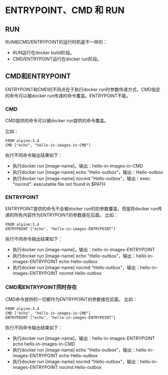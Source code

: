 # ENTRYPOINT、CMD 和 RUN
## RUN
RUN和CMD/ENTRYPOINT的运行时机是不一样的：
* RUN运行在docker build阶段。
* CMD/ENTRYPOINT运行在docker run阶段。

## CMD和ENTRYPOINT
ENTRYPOINT和CMD的不同点在于执行docker run时参数传递方式，CMD指定的命令可以被docker run传递的命令覆盖。ENTRYPOINT不能。
### CMD
CMD提供的命令可以被docker run提供的命令覆盖。

比如：

	FROM alpine:3.4
	CMD ["echo", "hello-in-images-in-CMD"]

执行不同命令输出结果如下：

* 执行docker run [image-name]，输出：hello-in-images-in-CMD
* 执行docker run [image-name] echo "Hello-outbox"，输出：Hello-outbox
* 执行docker run [image-name] nocmd "Hello-outbox"，输出：exec: \"nocmd\": executable file not found in $PATH

### ENTRYPOINT
ENTRYPOINT提供的命令不会被docker run时的参数覆盖，而是将docker run传递的所有内容作为ENTRYPOINT的参数接在后面。
比如：

	FROM alpine:3.4
	ENTRYPOINT ["echo", "hello-in-images-ENTRYPOINT"]

执行不同命令输出结果如下：
* 执行docker run [image-name]，输出：hello-in-images-ENTRYPOINT
* 执行docker run [image-name] echo "Hello-outbox"，输出：hello-in-images-ENTRYPOINT echo Hello-outbox
* 执行docker run [image-name] nocmd "Hello-outbox"，输出：hello-in-images-ENTRYPOINT nocmd Hello-outbox

### CMD和ENTRYPOINT同时存在
CMD命令提供的一切都作为ENTRYPOINT的参数接在后面。
比如：

	FROM alpine:3.4
	CMD ["echo", "hello-in-images-in-CMD"]
	ENTRYPOINT ["echo", "hello-in-images-ENTRYPOINT"]

执行不同命令输出结果如下：

* 执行docker run [image-name]，输出：hello-in-images-ENTRYPOINT echo hello-in-images-in-CMD
* 执行docker run [image-name] echo "Hello-outbox"，输出：hello-in-images-ENTRYPOINT echo Hello-outbox
* 执行docker run [image-name] nocmd "Hello-outbox"，输出：hello-in-images-ENTRYPOINT nocmd Hello-outbox